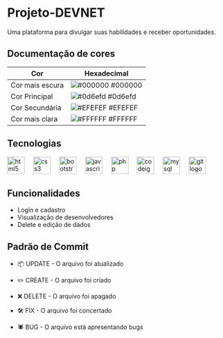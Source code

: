 # Projeto-DEVNET
Uma plataforma para divulgar suas habilidades e receber oportunidades.

## Documentação de cores

| Cor               | Hexadecimal                                                |
| ----------------- | ---------------------------------------------------------------- |
| Cor mais escura       | ![#000000](https://via.placeholder.com/10/000000?text=+) #000000 |
| Cor Principal       | ![#0d6efd](https://via.placeholder.com/10/0d6efd?text=+) #0d6efd |
| Cor Secundária       | ![#EFEFEF](https://via.placeholder.com/10/EFEFEF?text=+) #EFEFEF |
| Cor mais clara       | ![#FFFFFF](https://via.placeholder.com/10/FFFFFF?text=+) #FFFFFF |

## Tecnologias

<div>
    <img src="https://cdn.simpleicons.org/html5/E34F26" height="40" alt="html5 logo"  />
  <img width="12" />
  <img src="https://cdn.simpleicons.org/css3/1572B6" height="40" alt="css3 logo"  />
  <img width="12" />
  <img src="https://cdn.simpleicons.org/bootstrap/7952B3" height="40" alt="bootstrap logo"  />
  <img width="12" />
  <img src="https://cdn.simpleicons.org/javascript/F7DF1E" height="40" alt="javascript logo"  />
  <img width="12" />
  <img src="https://cdn.simpleicons.org/php/777BB4" height="40" alt="php logo"  />
  <img width="12" />
  <img src="https://cdn.simpleicons.org/codeigniter/EF4223" height="40" alt="codeigniter logo"  />
  <img width="12" />
  <img src="https://cdn.jsdelivr.net/gh/devicons/devicon/icons/mysql/mysql-original.svg" height="40" alt="mysql logo"  />
  <img width="12" />
  <img src="https://cdn.simpleicons.org/git/F05032" height="40" alt="git logo"  />
</div>

## Funcionalidades

- Login e cadastro
- Visualização de desenvolvedores
- Delete e edição de dados

## Padrão de Commit

- 📦 UPDATE - O arquivo foi atualizado

- ✏️ CREATE - O arquivo foi criado

- ❌ DELETE - O arquivo foi apagado

- 🛠️ FIX - O arquivo foi concertado

- 🕷️ BUG - O arquivo está apresentando bugs
